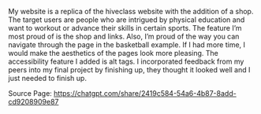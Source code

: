 My website is a replica of the hiveclass website with the addition of a shop. The target users are people who are intrigued by physical education and want to workout or advance their skills in certain sports. The feature I’m most proud of is the shop and links. Also, I’m proud of the way you can navigate through the page in the basketball example. If I had more time, I would make the aesthetics of the pages look more pleasing. The accessibility feature I added is alt tags. I incorporated feedback from my peers into my final project by finishing up, they thought it looked well and I just needed to finish up.

Source Page: https://chatgpt.com/share/2419c584-54a6-4b87-8add-cd9208909e87